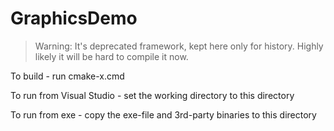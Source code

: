 # GraphicsDemo

> Warning: It's deprecated framework, kept here only for history. Highly likely it will be hard to compile it now.

To build - run cmake-x.cmd

To run from Visual Studio - set the working directory to this directory

To run from exe - copy the exe-file and 3rd-party binaries to this directory

